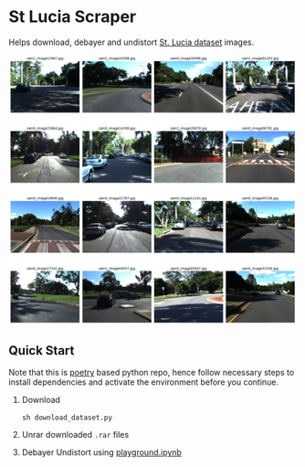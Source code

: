 # St Lucia Scraper

Helps download, debayer and undistort [St. Lucia dataset](http://asrl.utias.utoronto.ca/~mdw/uqstluciadataset.html) images. 

![Debayered Undistorted Images](example_outputs.png)

## Quick Start

Note that this is [poetry](https://python-poetry.org/) based python repo, hence follow necessary steps to install dependencies and activate the environment before you continue.

1. Download

    ```
    sh download_dataset.py
    ```

1. Unrar downloaded `.rar` files

1. Debayer Undistort using [playground.ipynb](playground.ipynb)
